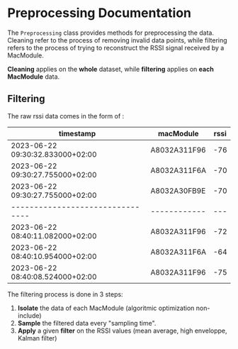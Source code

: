 # Preprocessing Documentation

The `Preprocessing` class provides methods for preprocessing the data. Cleaning refer to the process of removing invalid data points, while filtering refers to the process of trying to reconstruct the RSSI signal received by a MacModule.

__Cleaning__ applies on the __whole__ dataset, while __filtering__ applies on __each MacModule__ data.


## Filtering

The raw rssi data comes in the form of :

| timestamp                        | macModule    | rssi |
| -------------------------------- | ------------ | ---  |
| 2023-06-22 09:30:32.833000+02:00 | A8032A311F96 | -76  |
| 2023-06-22 09:30:27.755000+02:00 | A8032A311F6A | -70  |
| 2023-06-22 09:30:27.755000+02:00 | A8032A30FB9E | -70  |
| -------------------------------- | ------------ | ---  |
| 2023-06-22 08:40:11.082000+02:00 | A8032A311F96 | -72  |
| 2023-06-22 08:40:10.954000+02:00 | A8032A311F6A | -64  |
| 2023-06-22 08:40:08.524000+02:00 | A8032A311F96 | -75  |

The filtering process is done in 3 steps:

1. __Isolate__ the data of each MacModule (algoritmic optimization non-include)
2. __Sample__ the filtered data every "sampling time".
3. __Apply__ a given __filter__ on the RSSI values (mean average, high enveloppe, Kalman filter)

